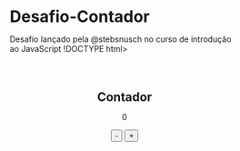 # Desafio-Contador
Desafio lançado pela @stebsnusch no curso de introdução ao JavaScript
!DOCTYPE html>
<html>
<head>
<title> Meu contador</title>
<style>
*  {
    margin: 0;
    box-sizing: border-box;
  }

  body {
      min-height: 100vh;
      background: black;
      color: white;      
      display: grid;
      place-items:center ;
      
  }
    section {
padding: 20px;
border-radius: 5px;
text-align: center;
  }

p  {
    font-size: 80px;
}
</style>
</head>

<body>
    <section> 
        <h1> Contador </h1>
        <p>0</p>
        <button onclick="Subtrair()">-</button>
        <button onclick="Somar()">+</button>
    </section>
<script>

    //estado da aplicação
    let numero = 0

    //alteradores de estado
    function Somar() {
    numero= numero + 1
    console.log(numero)
   mostrarnatela()

    }

    function Subtrair() {
        numero= numero - 1
        console.log(numero)
        mostrarnatela()
        
    } 
mostrarnatela()
//colocar estado da aplicação na tela
function mostrarnatela(){
    const p = document.querySelector("p")
    p.innerText= numero
    
 }

//iniciar

mostrarnatela()

</script>
</body>

</html>
